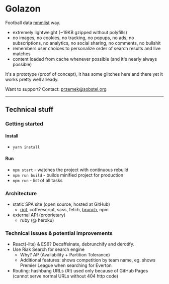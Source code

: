 Golazon
=======

Football data <a href="http://mnmlist.com/w/">mnmlist</a> way.

* extremely lightweight (~19KB gzipped without polyfills)
* no images, no cookies, no tracking, no popups, no ads, no subscriptions, no analytics,
  no social sharing, no comments, no bullshit
* remembers user choices to personalize order of search results and live matches
* content loaded from cache whenever possible (and it's nearly always possible)

It's a prototype (proof of concept), it has some glitches here and there yet it works pretty
well already.

Want to support? Contact: przemek@sobstel.org

------------

## Technical stuff

### Getting started

#### Install

* `yarn install`

#### Run

* `npm start` - watches the project with continuous rebuild
* `npm run build` - builds minified project for production
* `npm run` - list of all tasks

### Architecture

* static SPA site (open source, hosted at GitHub)
  * [riot](http://riotjs.com/), coffeescript, scss, fetch,
    [brunch](http://brunch.io/), npm
* external API (proprietary)
  * ruby (@ heroku)

### Technical issues & potential improvements

* React(-lite) & ES6? Decaffeinate, debrunchify and derotify.
* Use Riak Search for search engine
  * Why? AP (Availability + Partition Tolerance)
  * Additional features: shows competition by team name, eg. shows Premier League when searching for Everton
* Routing: hashbang URLs (#!) used only because of GitHub Pages (cannot serve normal URLs without 404 http code)
